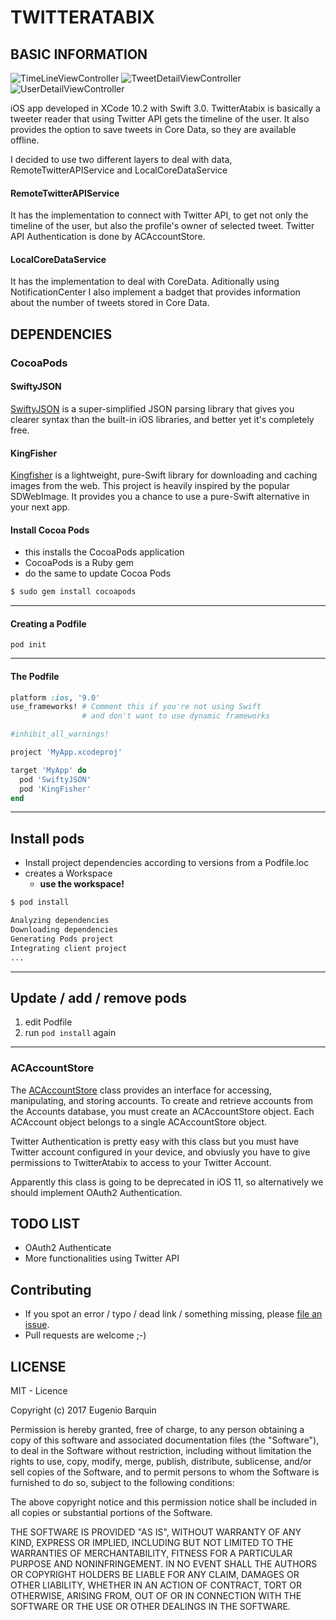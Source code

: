 # TWITTERATABIX
## BASIC INFORMATION

![TimeLineViewController](https://github.com/ebarquin/twitterAtabix/blob/master/ViewControllers/TimeLineViewController.png?raw=true)
![TweetDetailViewController](https://github.com/ebarquin/twitterAtabix/blob/master/ViewControllers/TweetDetailViewController.png?raw=true)
![UserDetailViewController](https://github.com/ebarquin/twitterAtabix/blob/master/ViewControllers/UserDetailViewController.png?raw=true)

iOS app developed in XCode 10.2 with Swift 3.0. TwitterAtabix is basically a tweeter reader that using Twitter API gets the timeline of the user. It also provides the option to save tweets in Core Data, so they are available offline.

I decided to use two different layers to deal with data, RemoteTwitterAPIService and LocalCoreDataService

#### RemoteTwitterAPIService 

It has the implementation  to connect with Twitter API, to get not only the timeline of the user, but also the profile's owner of selected tweet. Twitter API Authentication is done by ACAccountStore.

#### LocalCoreDataService

It has the implementation to deal with CoreData. Aditionally using NotificationCenter I also implement a badget that provides information about the number of tweets stored in Core Data.



## DEPENDENCIES
### CocoaPods

#### SwiftyJSON
[SwiftyJSON](https://github.com/SwiftyJSON/SwiftyJSON) is a super-simplified JSON parsing library that gives you clearer syntax than the built-in iOS libraries, and better yet it's completely free.

#### KingFisher
[Kingfisher](https://github.com/onevcat/Kingfisher) is a lightweight, pure-Swift library for downloading and caching images from the web. This project is heavily inspired by the popular SDWebImage. It provides you a chance to use a pure-Swift alternative in your next app.


#### Install Cocoa Pods

- this installs the CocoaPods application
- CocoaPods is a Ruby gem
- do the same to update Cocoa Pods

```bash
$ sudo gem install cocoapods
```

---


#### Creating a Podfile

```
pod init
```


---

#### The Podfile


```ruby
platform :ios, '9.0'
use_frameworks! # Comment this if you're not using Swift 
                # and don't want to use dynamic frameworks

#inhibit_all_warnings!

project 'MyApp.xcodeproj'

target 'MyApp' do
  pod 'SwiftyJSON'
  pod 'KingFisher'
end
```

---

## Install pods

- Install project dependencies according to versions from a Podfile.loc
- creates a Workspace
    - __use the workspace!__

```bash
$ pod install

Analyzing dependencies
Downloading dependencies
Generating Pods project
Integrating client project
...
```

---

## Update / add / remove pods

1. edit Podfile
1. run `pod install` again

---


### ACAccountStore

The [ACAccountStore](https://developer.apple.com/documentation/accounts/acaccountstore) class provides an interface for accessing, manipulating, and storing accounts. To create and retrieve accounts from the Accounts database, you must create an ACAccountStore object. Each 
ACAccount object belongs to a single ACAccountStore object.

Twitter Authentication is pretty easy with this class but you must have Twitter account configured in your device, and obviusly you have to give permissions to TwitterAtabix to access to your Twitter Account.

Apparently this class is going to be deprecated in iOS 11, so alternatively we should implement OAuth2 Authentication.  


## TODO LIST

- OAuth2 Authenticate
- More functionalities using Twitter API



## Contributing

- If you spot an error / typo / dead link / something missing, please [file an issue](https://github.com/ebarquin/twitterAtabix/issues).
- Pull requests are welcome ;-)

## LICENSE

MIT - Licence

Copyright (c) 2017 Eugenio Barquin

Permission is hereby granted, free of charge, to any person obtaining a copy of this software and associated documentation files (the "Software"), to deal in the Software without restriction, including without limitation the rights to use, copy, modify, merge, publish, distribute, sublicense, and/or sell copies of the Software, and to permit persons to whom the Software is furnished to do so, subject to the following conditions:

The above copyright notice and this permission notice shall be included in all copies or substantial portions of the Software.

THE SOFTWARE IS PROVIDED "AS IS", WITHOUT WARRANTY OF ANY KIND, EXPRESS OR IMPLIED, INCLUDING BUT NOT LIMITED TO THE WARRANTIES OF MERCHANTABILITY, FITNESS FOR A PARTICULAR PURPOSE AND NONINFRINGEMENT. IN NO EVENT SHALL THE AUTHORS OR COPYRIGHT HOLDERS BE LIABLE FOR ANY CLAIM, DAMAGES OR OTHER LIABILITY, WHETHER IN AN ACTION OF CONTRACT, TORT OR OTHERWISE, ARISING FROM, OUT OF OR IN CONNECTION WITH THE SOFTWARE OR THE USE OR OTHER DEALINGS IN THE SOFTWARE.
